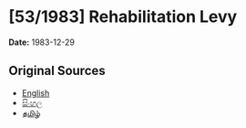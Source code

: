 # [53/1983] Rehabilitation Levy

**Date:** 1983-12-29

## Original Sources

- [English](https://documents.gov.lk/view/acts/1983/12/53-1983_E.pdf)
- [සිංහල](https://documents.gov.lk/view/acts/1983/12/53-1983_S.pdf)
- [தமிழ்](https://documents.gov.lk/view/acts/1983/12/53-1983_T.pdf)
